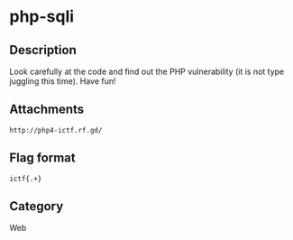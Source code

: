 # php-sqli

## Description

Look carefully at the code and find out the PHP vulnerability (it is not type juggling this time). Have fun!

## Attachments
 
`http://php4-ictf.rf.gd/`

## Flag format

`ictf{.+}`

## Category

Web
